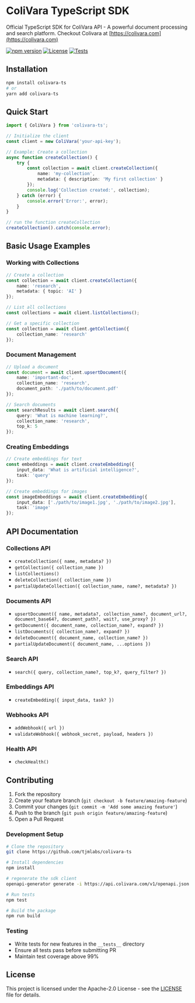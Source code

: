 # ColiVara TypeScript SDK

Official TypeScript SDK for ColiVara API - A powerful document processing and search platform. Checkout Colivara at [https://colivara.com](https://colivara.com)

[![npm version](https://badge.fury.io/js/colivara-ts.svg)](https://badge.fury.io/js/colivara-ts)
[![License](https://img.shields.io/badge/license-Apache%202.0-blue.svg)](https://github.com/tjmlabs/colivara-py/blob/main/LICENSE)
[![Tests](https://github.com/tjmlabs/colivara-py/actions/workflows/test.yml/badge.svg)](https://github.com/tjmlabs/colivara-py/actions/workflows/test.yml) 

## Installation

```bash
npm install colivara-ts
# or
yarn add colivara-ts
```

## Quick Start

```typescript
import { ColiVara } from 'colivara-ts';

// Initialize the client
const client = new ColiVara('your-api-key');

// Example: Create a collection
async function createCollection() {
    try {
        const collection = await client.createCollection({
            name: 'my-collection',
            metadata: { description: 'My first collection' }
        });
        console.log('Collection created:', collection);
    } catch (error) {
        console.error('Error:', error);
    }
}

// run the function createCollection
createCollection().catch(console.error);
```

## Basic Usage Examples

### Working with Collections

```typescript
// Create a collection
const collection = await client.createCollection({
    name: 'research',
    metadata: { topic: 'AI' }
});

// List all collections
const collections = await client.listCollections();

// Get a specific collection
const collection = await client.getCollection({
    collection_name: 'research'
});
```

### Document Management

```typescript
// Upload a document
const document = await client.upsertDocument({
    name: 'important-doc',
    collection_name: 'research',
    document_path: './path/to/document.pdf'
});

// Search documents
const searchResults = await client.search({
    query: 'What is machine learning?',
    collection_name: 'research',
    top_k: 5
});
```

### Creating Embeddings

```typescript
// Create embeddings for text
const embeddings = await client.createEmbedding({
    input_data: 'What is artificial intelligence?',
    task: 'query'
});

// Create embeddings for images
const imageEmbeddings = await client.createEmbedding({
    input_data: ['./path/to/image1.jpg', './path/to/image2.jpg'],
    task: 'image'
});
```

## API Documentation

### Collections API
- `createCollection({ name, metadata? })`
- `getCollection({ collection_name })`
- `listCollections()`
- `deleteCollection({ collection_name })`
- `partialUpdateCollection({ collection_name, name?, metadata? })`

### Documents API
- `upsertDocument({ name, metadata?, collection_name?, document_url?, document_base64?, document_path?, wait?, use_proxy? })`
- `getDocument({ document_name, collection_name?, expand? })`
- `listDocuments({ collection_name?, expand? })`
- `deleteDocument({ document_name, collection_name? })`
- `partialUpdateDocument({ document_name, ...options })`

### Search API
- `search({ query, collection_name?, top_k?, query_filter? })`

### Embeddings API
- `createEmbedding({ input_data, task? })`

### Webhooks API
- `addWebhook({ url })`
- `validateWebhook({ webhook_secret, payload, headers })`

### Health API
- `checkHealth()`


## Contributing

1. Fork the repository
2. Create your feature branch (`git checkout -b feature/amazing-feature`)
3. Commit your changes (`git commit -m 'Add some amazing feature'`)
4. Push to the branch (`git push origin feature/amazing-feature`)
5. Open a Pull Request

### Development Setup

```bash
# Clone the repository
git clone https://github.com/tjmlabs/colivara-ts

# Install dependencies
npm install

# regenerate the sdk client
openapi-generator generate -i https://api.colivara.com/v1/openapi.json -g typescript-axios -o . --config config.yaml 

# Run tests
npm test

# Build the package
npm run build
```

### Testing
- Write tests for new features in the `__tests__` directory
- Ensure all tests pass before submitting PR
- Maintain test coverage above 99%

## License
This project is licensed under the Apache-2.0 License - see the [LICENSE](LICENSE) file for details.
